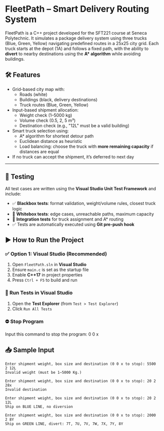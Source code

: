# FleetPath – Smart Delivery Routing System

FleetPath is a C++ project developed for the SFT221 course at Seneca Polytechnic. It simulates a package delivery system using three trucks (Blue, Green, Yellow) navigating predefined routes in a 25x25 city grid. Each truck starts at the depot (1A) and follows a fixed path, with the ability to **divert** to nearby destinations using the **A\* algorithm** while avoiding buildings.

## 🛠 Features

- Grid-based city map with:
  - Roads (white)
  - Buildings (black, delivery destinations)
  - Truck routes (Blue, Green, Yellow)
- Input-based shipment allocation:
  - Weight check (1–5000 kg)
  - Volume check (0.5, 2, 5 m³)
  - Destination check (e.g., "12L" must be a valid building)
- Smart truck selection using:
  - A* algorithm for shortest detour path
  - Euclidean distance as heuristic
  - Load balancing: choose the truck with **more remaining capacity** if distances are equal
- If no truck can accept the shipment, it’s deferred to next day

---

## 🧪 Testing

All test cases are written using the **Visual Studio Unit Test Framework** and include:

- ✅ **Blackbox tests**: format validation, weight/volume rules, closest truck logic
- 🧠 **Whitebox tests**: edge cases, unreachable paths, maximum capacity
- 🔁 **Integration tests** for truck assignment and A* routing
- ✅ Tests are automatically executed using **Git pre-push hook**

## ▶️ How to Run the Project

### ✅ Option 1: Visual Studio (Recommended)

1. Open `FleetPath.sln` in **Visual Studio**
2. Ensure `main.c` is set as the startup file
3. Enable **C++17** in project properties
4. Press `Ctrl + F5` to build and run

### 🧪 Run Tests in Visual Studio

1. Open the **Test Explorer** (from `Test > Test Explorer`)
2. Click `Run All Tests`

### ⛔ Stop Program

Input this command to stop the program: 0 0 x

## 📥 Sample Input

```text
Enter shipment weight, box size and destination (0 0 x to stop): 5500 2 12L
Invalid weight (must be 1–5000 Kg.)

Enter shipment weight, box size and destination (0 0 x to stop): 20 2 28x
Invalid destination

Enter shipment weight, box size and destination (0 0 x to stop): 20 2 12L
Ship on BLUE LINE, no diversion

Enter shipment weight, box size and destination (0 0 x to stop): 2000 2 8Y
Ship on GREEN LINE, divert: 7T, 7U, 7V, 7W, 7X, 7Y, 8Y
```

